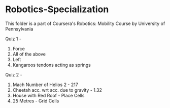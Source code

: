 # Robotics-Specialization

This folder is a part of Coursera's Robotics: Mobility Course by University of Pennsylvania 

Quiz 1 -
1. Force
2. All of the above
3. Left
4. Kangaroos tendons acting as springs

Quiz 2 - 
1. Mach Number of Helios 2 - 217
2. Cheetah acc. wrt acc. due to gravity - 1.32
3. House with Red Roof - Place Cells
4. 25 Metres - Grid Cells